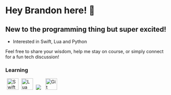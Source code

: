 Hey Brandon here! 🤖
=============================  
New to the programming thing but super excited!
-----------------------------------------------------------------------  
* Interested in Swift, Lua and Python

Feel free to share your wisdom, help me stay on course, or simply connect for a fun tech discussion!

### Learning  
<p align="left">
    <a href="https://developer.apple.com/swift/" target="_blank" rel="noreferrer" style="padding: 5px;"><img src="https://raw.githubusercontent.com/danielcranney/readme-generator/main/public/icons/skills/swift-colored.svg" width="36" height="36" alt="Swift" /></a>
    <a href="https://www.lua.org" target="_blank" re="nonreferrer" styyle="padding: 5px:"><img src="https://cdn.simpleicons.org/lua/black/white" width="36" height="36" alt="Lua" /></a>
    <a href="https://www.python.org/" target="blank" rel="nonreferrer" style="padding: 5px;"><img src="https://camo.githubusercontent.com/3c353e71b8dc454370fca911c5237300161596938125b1aeaec223973dd1f1cd/68747470733a2f2f63646e2e73696d706c6569636f6e732e6f72672f707974686f6e2f3030302f666666" /></a>
    <a href="https://git-scm.com/" target="_blank" rel="noreferrer" style="padding: 5px;"><img src="https://raw.githubusercontent.com/danielcranney/readme-generator/main/public/icons/skills/git-colored.svg" width="36" height="36" alt="Git" /></a>
</p>
